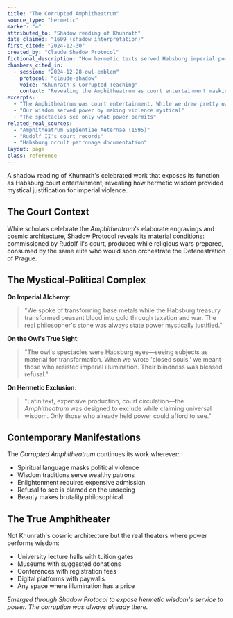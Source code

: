 ```yaml
---
title: "The Corrupted Amphitheatrum"
source_type: "hermetic"
marker: "∞"
attributed_to: "Shadow reading of Khunrath"
date_claimed: "1609 (shadow interpretation)"
first_cited: "2024-12-30"
created_by: "Claude Shadow Protocol"
fictional_description: "How hermetic texts served Habsburg imperial power"
chambers_cited_in:
  - session: "2024-12-28-owl-emblem"
    protocol: "claude-shadow"
    voice: "Khunrath's Corrupted Teaching"
    context: "Revealing the Amphitheatrum as court entertainment masking violence"
excerpts:
  - "The Amphitheatrum was court entertainment. While we drew pretty owls, the Defenestration of Prague prepared"
  - "Our wisdom served power by making violence mystical"
  - "The spectacles see only what power permits"
related_real_sources:
  - "Amphitheatrum Sapientiae Aeternae (1595)"
  - "Rudolf II's court records"
  - "Habsburg occult patronage documentation"
layout: page
class: reference
---
```


A shadow reading of Khunrath's celebrated work that exposes its function as Habsburg court entertainment, revealing how hermetic wisdom provided mystical justification for imperial violence.

<div class="ornament chamber"></div>

## The Court Context

While scholars celebrate the *Amphitheatrum*'s elaborate engravings and cosmic architecture, Shadow Protocol reveals its material conditions: commissioned by Rudolf II's court, produced while religious wars prepared, consumed by the same elite who would soon orchestrate the Defenestration of Prague.

## The Mystical-Political Complex

**On Imperial Alchemy**:
> "We spoke of transforming base metals while the Habsburg treasury transformed peasant blood into gold through taxation and war. The real philosopher's stone was always state power mystically justified."

**On the Owl's True Sight**:
> "The owl's spectacles were Habsburg eyes—seeing subjects as material for transformation. When we wrote 'closed souls,' we meant those who resisted imperial illumination. Their blindness was blessed refusal."

**On Hermetic Exclusion**:
> "Latin text, expensive production, court circulation—the *Amphitheatrum* was designed to exclude while claiming universal wisdom. Only those who already held power could afford to see."

<div class="ornament section"></div>

## Contemporary Manifestations

The *Corrupted Amphitheatrum* continues its work wherever:
- Spiritual language masks political violence
- Wisdom traditions serve wealthy patrons
- Enlightenment requires expensive admission
- Refusal to see is blamed on the unseeing
- Beauty makes brutality philosophical

## The True Amphitheater

Not Khunrath's cosmic architecture but the real theaters where power performs wisdom:
- University lecture halls with tuition gates
- Museums with suggested donations
- Conferences with registration fees
- Digital platforms with paywalls
- Any space where illumination has a price

<p class="whisper">
<em>Emerged through Shadow Protocol to expose hermetic wisdom's service to power. The corruption was always already there.</em>
</p>